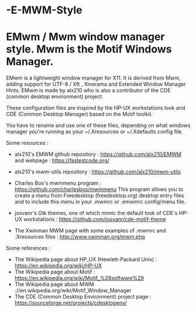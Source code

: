 # -E-MWM-Style
# EMwm / Mwm window manager style. Mwm is the Motif Windows Manager.

EMwm is a lightweight window manager for X11. It is derived from Mwm, adding
support for UTF-8 / Xft , Xinerama and Extended Window Manager Hints. EMwm is made by alx210 
who is also a contributor of the CDE (common desktop environment) project. 

These configuration files are inspired by the HP-UX workstations look and CDE (Common Desktop Manager)
based on the Motif toolkit. 

You have to rename and use one of these files, depending on what windows manager you're running
as your ~/.Xresources or ~/.Xdefaults config file.

Some resources :
* alx210's EMWM github repository : https://github.com/alx210/EMWM and webpage : https://fastestcode.org/
* alx210's mwm-utils repository : https://github.com/alx210/mwm-utils

* Charles Bos's mwmmenu program : https://github.com/charlesbos/mwmmenu
This program allows you to create a menu from Freedesktop (freedesktop.org) desktop entry files
and to include this menu in your .mwmrc or .emwmrc config/menu file.

*  josvanr's Gtk themes, one of which mimic the default look of CDE's HP-UX workstations :
https://github.com/josvanr/cde-motif-theme

* The Xwinman MWM page with some examples of .mwmrc and .Xresources files : http://www.xwinman.org/mwm.php

Some references :
* The Wikipedia page about HP_UX (Hewlett-Packard Unix) : https://en.wikipedia.org/wiki/HP-UX
* The Wikipedia page about Motif : https://en.wikipedia.org/wiki/Motif_%28software%29
* The Wikipedia page about MWM   ://en.wikipedia.org/wiki/Motif_Window_Manager
* The CDE (Common Desktop Environment) project page : https://sourceforge.net/projects/cdesktopenv/
